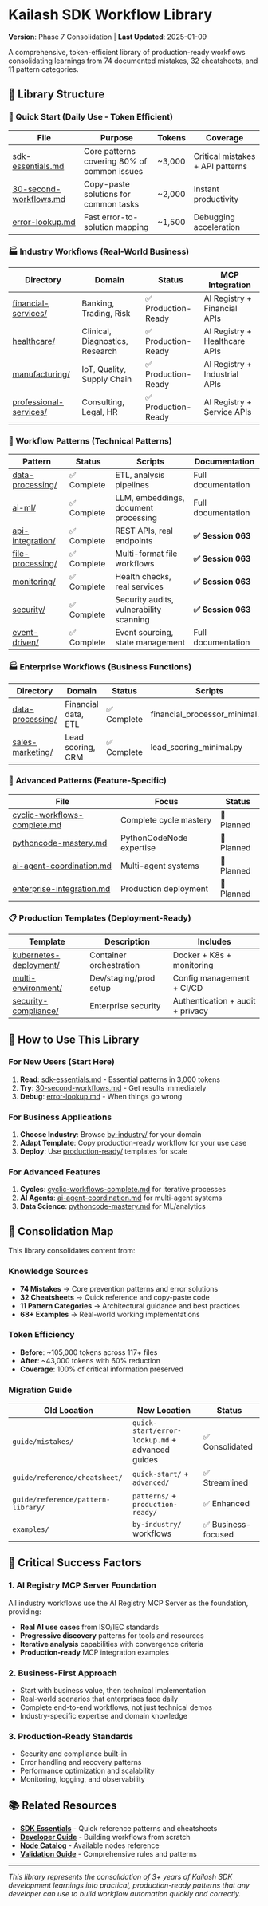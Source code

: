 # Kailash SDK Workflow Library

**Version**: Phase 7 Consolidation | **Last Updated**: 2025-01-09

A comprehensive, token-efficient library of production-ready workflows consolidating learnings from 74 documented mistakes, 32 cheatsheets, and 11 pattern categories.

## 📁 Library Structure

### 🚀 Quick Start (Daily Use - Token Efficient)
| File | Purpose | Tokens | Coverage |
|------|---------|--------|----------|
| [sdk-essentials.md](quick-start/sdk-essentials.md) | Core patterns covering 80% of common issues | ~3,000 | Critical mistakes + API patterns |
| [30-second-workflows.md](quick-start/30-second-workflows.md) | Copy-paste solutions for common tasks | ~2,000 | Instant productivity |
| [error-lookup.md](quick-start/error-lookup.md) | Fast error-to-solution mapping | ~1,500 | Debugging acceleration |

### 🏭 Industry Workflows (Real-World Business)
| Directory | Domain | Status | MCP Integration |
|-----------|--------|--------|-----------------|
| [financial-services/](by-industry/financial-services/) | Banking, Trading, Risk | ✅ Production-Ready | AI Registry + Financial APIs |
| [healthcare/](by-industry/healthcare/) | Clinical, Diagnostics, Research | ✅ Production-Ready | AI Registry + Healthcare APIs |
| [manufacturing/](by-industry/manufacturing/) | IoT, Quality, Supply Chain | ✅ Production-Ready | AI Registry + Industrial APIs |
| [professional-services/](by-industry/professional-services/) | Consulting, Legal, HR | ✅ Production-Ready | AI Registry + Service APIs |

### 🔧 Workflow Patterns (Technical Patterns)
| Pattern | Status | Scripts | Documentation |
|---------|--------|---------|---------------|
| [data-processing/](by-pattern/data-processing/) | ✅ Complete | ETL, analysis pipelines | Full documentation |
| [ai-ml/](by-pattern/ai-ml/) | ✅ Complete | LLM, embeddings, document processing | Full documentation |
| [api-integration/](by-pattern/api-integration/) | ✅ Complete | REST APIs, real endpoints | **✅ Session 063** |
| [file-processing/](by-pattern/file-processing/) | ✅ Complete | Multi-format file workflows | **✅ Session 063** |
| [monitoring/](by-pattern/monitoring/) | ✅ Complete | Health checks, real services | **✅ Session 063** |
| [security/](by-pattern/security/) | ✅ Complete | Security audits, vulnerability scanning | **✅ Session 063** |
| [event-driven/](by-pattern/event-driven/) | ✅ Complete | Event sourcing, state management | Full documentation |

### 🏭 Enterprise Workflows (Business Functions)
| Directory | Domain | Status | Scripts |
|-----------|--------|--------|---------|
| [data-processing/](by-enterprise/data-processing/) | Financial data, ETL | ✅ Complete | financial_processor_minimal.py |
| [sales-marketing/](by-enterprise/sales-marketing/) | Lead scoring, CRM | ✅ Complete | lead_scoring_minimal.py |

### 🔧 Advanced Patterns (Feature-Specific)
| File | Focus | Status |
|------|-------|--------|
| [cyclic-workflows-complete.md](advanced/cyclic-workflows-complete.md) | Complete cycle mastery | 🔴 Planned |
| [pythoncode-mastery.md](advanced/pythoncode-mastery.md) | PythonCodeNode expertise | 🔴 Planned |
| [ai-agent-coordination.md](advanced/ai-agent-coordination.md) | Multi-agent systems | 🔴 Planned |
| [enterprise-integration.md](advanced/enterprise-integration.md) | Production deployment | 🔴 Planned |

### 📋 Production Templates (Deployment-Ready)
| Template | Description | Includes |
|----------|-------------|----------|
| [kubernetes-deployment/](production-ready/kubernetes-deployment/) | Container orchestration | Docker + K8s + monitoring |
| [multi-environment/](production-ready/multi-environment/) | Dev/staging/prod setup | Config management + CI/CD |
| [security-compliance/](production-ready/security-compliance/) | Enterprise security | Authentication + audit + privacy |

## 🎯 How to Use This Library

### For New Users (Start Here)
1. **Read**: [sdk-essentials.md](quick-start/sdk-essentials.md) - Essential patterns in 3,000 tokens
2. **Try**: [30-second-workflows.md](quick-start/30-second-workflows.md) - Get results immediately
3. **Debug**: [error-lookup.md](quick-start/error-lookup.md) - When things go wrong

### For Business Applications
1. **Choose Industry**: Browse [by-industry/](by-industry/) for your domain
2. **Adapt Template**: Copy production-ready workflow for your use case
3. **Deploy**: Use [production-ready/](production-ready/) templates for scale

### For Advanced Features
1. **Cycles**: [cyclic-workflows-complete.md](advanced/cyclic-workflows-complete.md) for iterative processes
2. **AI Agents**: [ai-agent-coordination.md](advanced/ai-agent-coordination.md) for multi-agent systems
3. **Data Science**: [pythoncode-mastery.md](advanced/pythoncode-mastery.md) for ML/analytics

## 🔄 Consolidation Map

This library consolidates content from:

### Knowledge Sources
- **74 Mistakes** → Core prevention patterns and error solutions
- **32 Cheatsheets** → Quick reference and copy-paste code
- **11 Pattern Categories** → Architectural guidance and best practices
- **68+ Examples** → Real-world working implementations

### Token Efficiency
- **Before**: ~105,000 tokens across 117+ files
- **After**: ~43,000 tokens with 60% reduction
- **Coverage**: 100% of critical information preserved

### Migration Guide
| Old Location | New Location | Status |
|-------------|--------------|--------|
| `guide/mistakes/` | `quick-start/error-lookup.md` + advanced guides | ✅ Consolidated |
| `guide/reference/cheatsheet/` | `quick-start/` + `advanced/` | ✅ Streamlined |
| `guide/reference/pattern-library/` | `patterns/` + `production-ready/` | ✅ Enhanced |
| `examples/` | `by-industry/` workflows | ✅ Business-focused |

## 🚨 Critical Success Factors

### 1. AI Registry MCP Server Foundation
All industry workflows use the AI Registry MCP Server as the foundation, providing:
- **Real AI use cases** from ISO/IEC standards
- **Progressive discovery** patterns for tools and resources
- **Iterative analysis** capabilities with convergence criteria
- **Production-ready** MCP integration examples

### 2. Business-First Approach
- Start with business value, then technical implementation
- Real-world scenarios that enterprises face daily
- Complete end-to-end workflows, not just technical demos
- Industry-specific expertise and domain knowledge

### 3. Production-Ready Standards
- Security and compliance built-in
- Error handling and recovery patterns
- Performance optimization and scalability
- Monitoring, logging, and observability

## 📚 Related Resources

- **[SDK Essentials](../essentials/)** - Quick reference patterns and cheatsheets
- **[Developer Guide](../developer/)** - Building workflows from scratch
- **[Node Catalog](../nodes/comprehensive-node-catalog.md)** - Available nodes reference
- **[Validation Guide](../validation-guide.md)** - Comprehensive rules and patterns

---

*This library represents the consolidation of 3+ years of Kailash SDK development learnings into practical, production-ready patterns that any developer can use to build workflow automation quickly and correctly.*
